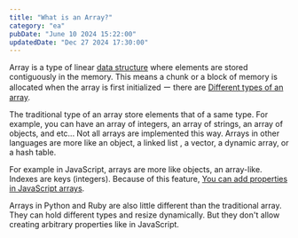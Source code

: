 ```yaml
---
title: "What is an Array?"
category: "ea"
pubDate: "June 10 2024 15:22:00"
updatedDate: "Dec 27 2024 17:30:00"
---
```


Array is a type of linear [data structure](/note/data-structure) where elements are stored contiguously in the memory. This means a chunk or a block of memory is allocated when the array is first initialized ー there are [Different types of an array](/note/different-types-of-an-array).

The traditional type of an array store elements that of a same type. For example, you can have an array of integers, an array of strings, an array of objects, and etc... Not all arrays are implemented this way. Arrays in other languages are more like an object, a linked list , a vector, a dynamic array, or a hash table.

For example in JavaScript, arrays are more like objects, an array-like. Indexes are keys (integers). Because of this feature, [You can add properties in JavaScript arrays](/note/you-can-add-properties-in-array-in-javascript).

Arrays in Python and Ruby are also little different than the traditional array. They can hold different types and resize dynamically. But they don't allow creating arbitrary properties like in JavaScript.